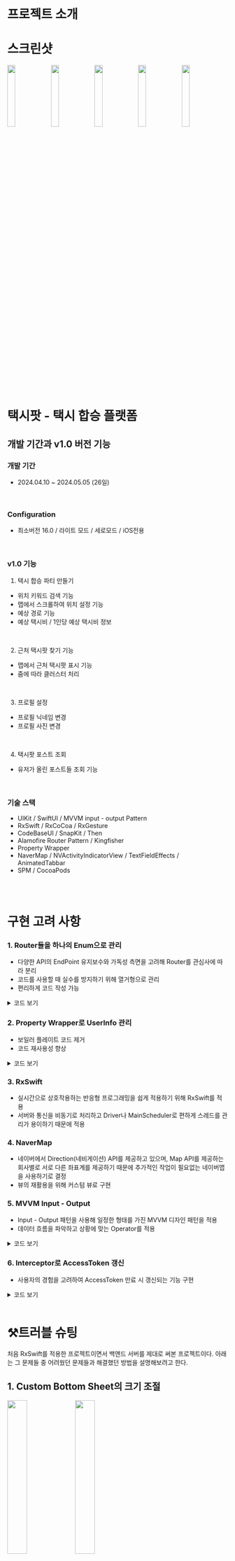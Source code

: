 

# 프로젝트 소개

# 스크린샷
<img width="19%" src="https://github.com/Greeddk/TaxiParty/assets/116425551/114f2842-d2ed-4d0a-a455-ffd52efaca5c"/>
<img width="19%" src="https://github.com/Greeddk/TaxiParty/assets/116425551/7d210683-364c-4399-b9be-f3f7bd735529"/>
<img width="19%" src="https://github.com/Greeddk/TaxiParty/assets/116425551/b6e31bd4-f33f-4f9e-b8b1-0fadd518f845"/>
<img width="19%" src="https://github.com/Greeddk/TaxiParty/assets/116425551/c7db8d84-7c65-4bf8-86c1-63569cb70c4b"/>
<img width="19%" src="https://github.com/Greeddk/TaxiParty/assets/116425551/20d4d87e-e428-499d-92ff-3e0199f9955e"/>

# ‎‎택시팟 - 택시 합승 플랫폼

## 개발 기간과 v1.0 버전 기능
### 개발 기간
- 2024.04.10 ~ 2024.05.05 (26일)
<br>

### Configuration
- 최소버전 16.0 / 라이트 모드 / 세로모드 / iOS전용
<br>

### v1.0 기능
1. 택시 합승 파티 만들기
 - 위치 키워드 검색 기능
 - 맵에서 스크롤하여 위치 설정 기능
 - 예상 경로 기능
 - 예상 택시비 / 1인당 예상 택시비 정보
 <br>
 
2. 근처 택시팟 찾기 기능
 - 맵에서 근처 택시팟 표시 기능
 - 줌에 따라 클러스터 처리
 <br>
 
3. 프로필 설정
 - 프로필 닉네임 변경
 - 프로필 사진 변경
 <br>
 
4. 택시팟 포스트 조회 
 - 유저가 올린 포스트들 조회 기능
 <br>
 

### 기술 스택
 - UIKit / SwiftUI / MVVM input - output Pattern
 - RxSwift / RxCoCoa / RxGesture
 - CodeBaseUI / SnapKit / Then
 - Alamofire Router Pattern / Kingfisher
 - Property Wrapper
 - NaverMap / NVActivityIndicatorView / TextFieldEffects / AnimatedTabbar
 - SPM / CocoaPods
<br>
<br>

# 구현 고려 사항

### 1. Router들을 하나의 Enum으로 관리

- 다양한 API의 EndPoint 유지보수와 가독성 측면을 고려해 Router를 관심사에 따라 분리
- 코드를 사용할 때 실수를 방지하기 위해 열거형으로 관리
- 편리하게 코드 작성 가능

<details>
<summary>코드 보기</summary>
 
```swift
enum APIRouter {
    case authenticationRouter(AuthenticationRouter)
    case refreshTokenRouter(RefreshTokenRouter)
    case postRouter(PostRouter)
    case profileRouter(ProfileRouter)
    case geocodingRouter(GeocodingRouter)
    
    func convertToURLRequest() -> RouterType {
        switch self {
        case .authenticationRouter(let authenticationRouter):
            return authenticationRouter
        case .refreshTokenRouter(let refreshTokenRouter):
            return refreshTokenRouter
        case .postRouter(let postRouter):
            return postRouter
        case .profileRouter(let profileRouter):
            return profileRouter
        case .geocodingRouter(let geocodingRouter):
            return geocodingRouter
        }
    }
}

//사용시
networkManager.callRequest(type: ValidationEmailModel.self, router: .authenticationRouter(.validationEmail(query: ValidationEmail(email: email)))
```
</details>

### 2. Property Wrapper로 UserInfo 관리

- 보일러 플레이트 코드 제거
- 코드 재사용성 향상

<details>
<summary>코드 보기</summary>

```swift
@propertyWrapper
struct TokenDefaults<T> {
    let key: String
    let defaultValue: T
    
    var wrappedValue: T {
        get {
            UserDefaults.standard.object(forKey: key) as? T ?? defaultValue
        }
        set {
            UserDefaults.standard.set(newValue, forKey: key)
        }
    }
    
}

enum TokenManager {
    enum Key: String {
        case userId
        case accessToken
        case refreshToken
    }
    
    @TokenDefaults(key: Key.userId.rawValue, defaultValue: "id 없음")
    static var userId
    
    @TokenDefaults(key: Key.accessToken.rawValue, defaultValue: "액세스 토큰 없음")
    static var accessToken
    
    @TokenDefaults(key: Key.refreshToken.rawValue, defaultValue: "리프레시 토큰 없음")
    static var refreshToken
    
}
```
</details>

### 3. RxSwift

- 실시간으로 상호작용하는 반응형 프로그래밍을 쉽게 적용하기 위해 RxSwift를 적용
- 서버와 통신을 비동기로 처리하고 Driver나 MainScheduler로 편하게 스레드를 관리가 용이하기 때문에 적용

### 4. NaverMap

- 네이버에서 Direction(네비게이션) API를 제공하고 있으며, Map API를 제공하는 회사별로 서로 다른 좌표계를 제공하기 때문에 추가적인 작업이 필요없는 네이버맵을 사용하기로 결정
- 뷰의 재활용을 위해 커스텀 뷰로 구현

### 5. MVVM Input - Output

- Input - Output 패턴을 사용해 일정한 형태를 가진 MVVM 디자인 패턴을 적용
- 데이터 흐름을 파악하고 상황에 맞는 Operator를 적용

<details>
<summary>코드 보기</summary>

```swift
protocol ViewModelProtocol {
    associatedtype Input
    associatedtype Output
    
    var disposeBag: DisposeBag { get set }
    
    func transform(input: Input) -> Output
}
```
</details>

### 6. Interceptor로 AccessToken 갱신

- 사용자의 경험을 고려하여 AccessToken 만료 시 갱신되는 기능 구현
<details>
<summary>코드 보기</summary>

```swift
final class AuthInterceptor: RequestInterceptor {

    func adapt(_ urlRequest: URLRequest, for session: Session, completion: @escaping (Result<URLRequest, any Error>) -> Void) {
        let accessToken = TokenManager.accessToken
        if accessToken == urlRequest.headers.dictionary[HTTPHeader.authorization.rawValue] {
            completion(.success(urlRequest))
        } else {
            var urlRequest = urlRequest
            urlRequest.setValue(TokenManager.accessToken, forHTTPHeaderField: HTTPHeader.authorization.rawValue)
            
            print("새 accessToken 적용 \(urlRequest.headers)")
            completion(.success(urlRequest))
        }
        
    }
    
    func retry(_ request: Request, for session: Session, dueTo error: any Error, completion: @escaping (RetryResult) -> Void) {
        guard let response = request.task?.response as? HTTPURLResponse, response.statusCode == 419 else {
            completion(.doNotRetryWithError(error))
            return
        }
        
        do {
            let urlRequest = try RefreshTokenRouter.refreshToken.asURLRequest()
            AF.request(urlRequest)
                .validate(statusCode: 200..<300)
                .responseDecodable(of: RefreshTokenModel.self) { response in
                    switch response.result {
                    case .success(let success):
                        TokenManager.accessToken = success.accessToken
                        completion(.retry)
                    case .failure(let error):
                        print(error)
                        completion(.doNotRetryWithError(NetworkError.expireRefreshToken))
                    }
                }
        } catch {
            print(error)
        }
    }
    
}

```
</details>

<br>

# ⚒️트러블 슈팅
 처음 RxSwift를 적용한 프로젝트이면서 백앤드 서버를 제대로 써본 프로젝트이다. 아래는 그 문제들 중 어려웠던 문제들과 해결했던 방법을 설명해보려고 한다.

## 1. Custom Bottom Sheet의 크기 조절

 <img width="30%" src="https://github.com/Greeddk/TaxiParty/assets/116425551/c7a76f2b-1d0f-4a3d-b5df-a182c4a8ac05"/>
 <img width="30%" src="https://github.com/Greeddk/TaxiParty/assets/116425551/26fddf5c-4f81-4ac6-98cc-d70392484014"/>

  어느 택시 앱과 같은 바텀시트뷰를 만들기 위해 택스트 필드를 누르면 전체화면으로 뒤로가기 버튼을 누르면 최소 크기로 바뀌게 만들고 싶었다. 기존 라이브러리로는 이와 같은 구현이 힘들어 라이브러리를 쓰지 않고 Custom Bottom Sheet View를 만들었고, 버튼과 택스트필드에 타겟을 추가하여 각 각 클릭되었을 때 크기가 바뀌게 설정하여 해결했다.
 
<details>
<summary>코드 보기</summary>
  

```swift
final class BottomSheetView: PassThroughView {
    
    enum Mode {
        case tip
        case full
    }
    
    private enum Const {
        static let duration = 0.5
        static let cornerRadius = 20.0
        static let bottomSheetRatio: (Mode) -> Double = { mode in
            switch mode {
            case .tip:
                return 0.7
            case .full:
                return 0
            }
        }
        static let bottomSheetYPosition: (Mode) -> Double = { mode in
            Self.bottomSheetRatio(mode) * UIScreen.main.bounds.height
        }
    }
    
    let bottomSheetView = SearchAddressView()
    let addressLabel = UILabel()
    
    lazy var mode: Mode = .tip {
        didSet {
            switch self.mode {
            case .tip:
                break
            case .full:
                break
            }
            self.updateConstraint(offset: Const.bottomSheetYPosition(self.mode))
            self.bottomSheetView.updateConstraints(isFullmode: self.mode == .full)
        }
    }
    var bottomSheetColor: UIColor? {
        didSet { self.bottomSheetView.backgroundColor = self.bottomSheetColor }
    }
    
    @available(*, unavailable)
    required init?(coder: NSCoder) {
        fatalError("init() has not been implemented")
    }
    
    override init(frame: CGRect) {
        super.init(frame: frame)
        
        self.layer.shadowRadius = 1
        self.layer.shadowOpacity = 0.2
        self.layer.shadowOffset = CGSize.zero
        
        self.backgroundColor = .clear
        
        self.bottomSheetView.layer.maskedCorners = [.layerMinXMinYCorner, .layerMaxXMinYCorner]
        self.bottomSheetView.layer.cornerRadius = Const.cornerRadius
        self.bottomSheetView.clipsToBounds = true
        
        self.addSubview(self.bottomSheetView)
        
        self.bottomSheetView.snp.makeConstraints {
            $0.left.right.bottom.equalToSuperview()
            $0.top.equalTo(Const.bottomSheetYPosition(.tip))
            $0.bottom.equalTo(keyboardLayoutGuide)
        }

        self.bottomSheetView.startPointTextField.addTarget(self, action: #selector(textFieldTapped), for: .editingDidBegin)
        self.bottomSheetView.destinationTextField.addTarget(self, action: #selector(textFieldTapped), for: .editingDidBegin)
        self.bottomSheetView.backButton.addTarget(self, action: #selector(backButtonTapped), for: .touchUpInside)
    }
    
    @objc private func backButtonTapped(sender: UIButton) {
        UIView.animate(
            withDuration: Const.duration,
            delay: 0,
            options: .allowAnimatedContent,
            animations: {
                self.mode = .tip
                self.bottomSheetView.backButton.isHidden = true
                self.defocusTextField()
            },
            completion: nil
        )
    }
    
    @objc private func textFieldTapped(sender: UITextField) {
        UIView.animate(
            withDuration: Const.duration,
            delay: 0,
            options: .allowAnimatedContent,
            animations: {
                self.mode = .full
                self.bottomSheetView.backButton.isHidden = false
            },
            completion: nil
        )
    }
    
    private func updateConstraint(offset: Double) {
        self.bottomSheetView.snp.remakeConstraints {
            $0.left.right.bottom.equalToSuperview()
            $0.top.equalToSuperview().inset(offset)
        }
    }

}

```
</details>
<br>

## 2. Custom Bottom Sheet의 레이아웃이 찌그러지는 이슈

 <img width="30%" src="https://github.com/Greeddk/TaxiParty/assets/116425551/1dc474a4-cec0-4c9b-b526-f0cfc75834df"/>

  바텀 시트 사이즈가 tip 일 때, 다른 뷰 객체에 밀려서 원래 원하던 뷰 레이아웃이 제대로 그려지지 않는 버그가 발생하였다. 이 부분을 해결하기 위해 사이즈가 tip일때는 보이지 않는 뷰객체들의 height을 0으로 바꾸고 사이즈가 full로 바뀔 때 Snapkit의 remake를 통해 의도한 사이즈를 다시 부여하여 제대로 레이아웃이 그려지게 설정하였다.
 
<details>
<summary>코드 보기</summary>
  

```swift
   // bottomSheetView
    lazy var mode: Mode = .tip {
        didSet {
            switch self.mode {
            case .tip:
                break
            case .full:
                break
            }
            self.updateConstraint(offset: Const.bottomSheetYPosition(self.mode))
            self.bottomSheetView.updateConstraints(isFullmode: self.mode == .full)
        }
    }


// SearchAddressView
func updateConstraints(isFullmode: Bool) {
        if isFullmode {
            dividerView.snp.remakeConstraints { make in
                make.top.equalTo(destinationTextField.snp.bottom).offset(30)
                make.width.equalTo(self)
                make.height.equalTo(8)
            }
            headerLabel.snp.remakeConstraints { make in
                make.top.equalTo(dividerView.snp.bottom).offset(20)
                make.leading.equalTo(15)
            }
            tableView.snp.remakeConstraints { make in
                make.top.equalTo(headerLabel.snp.bottom).offset(10)
                make.horizontalEdges.equalTo(self)
                make.bottom.equalTo(self).offset(-85)
            }
        } else {
            dividerView.snp.remakeConstraints { make in
                make.top.equalTo(destinationTextField.snp.bottom).offset(30)
                make.width.equalTo(self)
                make.height.equalTo(0)
            }
            headerLabel.snp.remakeConstraints { make in
                make.top.equalTo(dividerView.snp.bottom).offset(20)
                make.leading.equalTo(15)
                make.height.equalTo(0)
            }
            tableView.snp.remakeConstraints { make in
                make.top.equalTo(headerLabel.snp.bottom).offset(10)
                make.horizontalEdges.equalTo(self)
                make.height.equalTo(0)
            }
        }
    }

```
</details>
<br>
